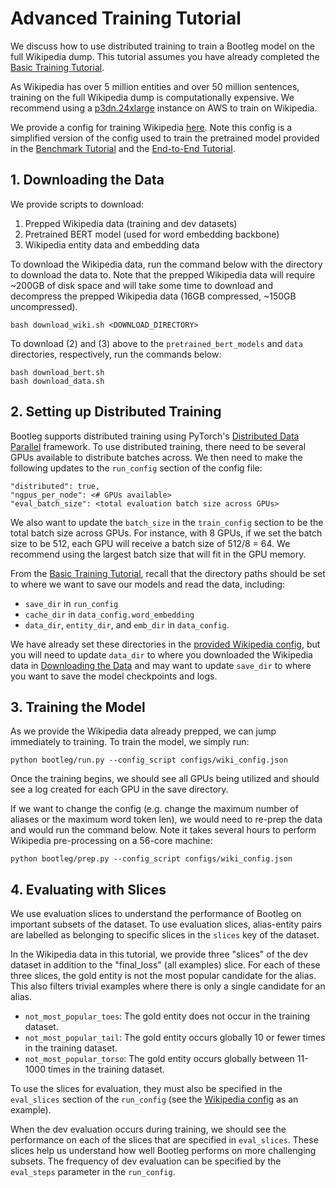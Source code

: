 # Advanced Training Tutorial

We discuss how to use distributed training to train a Bootleg model on the full Wikipedia dump. This tutorial assumes you have already completed the [Basic Training Tutorial](basic_training_tutorial.md).

As Wikipedia has over 5 million entities and over 50 million sentences, training on the full Wikipedia dump is computationally expensive. We recommend using a [p3dn.24xlarge](https://aws.amazon.com/ec2/instance-types/p3/) instance on AWS to train on Wikipedia.


We provide a config for training Wikipedia [here](../configs/wiki_config.json). Note this config is a simplified version of the config used to train the pretrained model provided in the [Benchmark Tutorial](benchmark_tutorial.ipynb) and the [End-to-End Tutorial](end2end_ned_tutorial.ipynb).


## 1. Downloading the Data

We provide scripts to download:
1. Prepped Wikipedia data (training and dev datasets)
2. Pretrained BERT model (used for word embedding backbone)
3. Wikipedia entity data and embedding data

To download the Wikipedia data, run the command below with the directory to download the data to. Note that the prepped Wikipedia data will require ~200GB of disk space and will take some time to download and decompress the prepped Wikipedia data (16GB compressed, ~150GB uncompressed).
```
bash download_wiki.sh <DOWNLOAD_DIRECTORY>
```

To download (2) and (3) above to the `pretrained_bert_models` and `data` directories, respectively, run the commands below:
```
bash download_bert.sh
bash download_data.sh
```

## 2. Setting up Distributed Training

Bootleg supports distributed training using PyTorch's [Distributed Data Parallel](https://pytorch.org/docs/stable/notes/ddp.html) framework. To use distributed training, there need to be several GPUs available to distribute batches across. We then need to make the following updates to the  `run_config` section of the config file:
```
"distributed": true,
"ngpus_per_node": <# GPUs available>
"eval_batch_size": <total evaluation batch size across GPUs>
```
We also want to update the `batch_size` in the `train_config` section to be the total batch size across GPUs. For instance, with 8 GPUs, if we set the batch size to be 512, each GPU will receive a batch size of 512/8 = 64. We recommend using the largest batch size that will fit in the GPU memory.

From the [Basic Training Tutorial](basic_training_tutorial.md), recall that the directory paths should be set to where we want to save our models and read the data, including:
  - `save_dir` in `run_config`
  - `cache_dir` in `data_config.word_embedding`
  - `data_dir`, `entity_dir`, and `emb_dir` in `data_config`.

We have already set these directories in the [provided Wikipedia config](../configs/wiki_config.json), but you will need to update `data_dir` to where you downloaded the Wikipedia data in [Downloading the Data](#1-downloading-the-data) and may want to update `save_dir` to where you want to save the model checkpoints and logs.

## 3. Training the Model

As we provide the Wikipedia data already prepped, we can jump immediately to training. To train the model, we simply run:

    python bootleg/run.py --config_script configs/wiki_config.json

Once the training begins, we should see all GPUs being utilized and should see a log created for each GPU in the save directory.

If we want to change the config (e.g. change the maximum number of aliases or the maximum word token len), we would need to re-prep the data and would run the command below. Note it takes several hours to perform Wikipedia pre-processing on a 56-core machine:

    python bootleg/prep.py --config_script configs/wiki_config.json

## 4. Evaluating with Slices

We use evaluation slices to understand the performance of Bootleg on important subsets of the dataset. To use evaluation slices, alias-entity pairs are labelled as belonging to specific slices in the `slices` key of the dataset.

In the Wikipedia data in this tutorial, we provide three "slices" of the dev dataset in addition to the "final_loss" (all examples) slice. For each of these three slices, the gold entity is not the most popular candidate for the alias. This also filters trivial examples where there is only a single candidate for an alias.
- `not_most_popular_toes`: The gold entity does not occur in the training dataset.
- `not_most_popular_tail`: The gold entity occurs globally 10 or fewer times in the training dataset.
- `not_most_popular_torso`: The gold entity occurs globally between 11-1000 times in the training dataset.

To use the slices for evaluation, they must also be specified in the `eval_slices` section of the `run_config` (see the [Wikipedia config](../configs/wiki_config.json) as an example).

When the dev evaluation occurs during training, we should see the performance on each of the slices that are specified in `eval_slices`. These slices help us understand how well Bootleg performs on more challenging subsets. The frequency of dev evaluation can be specified by the `eval_steps` parameter in the `run_config`.
